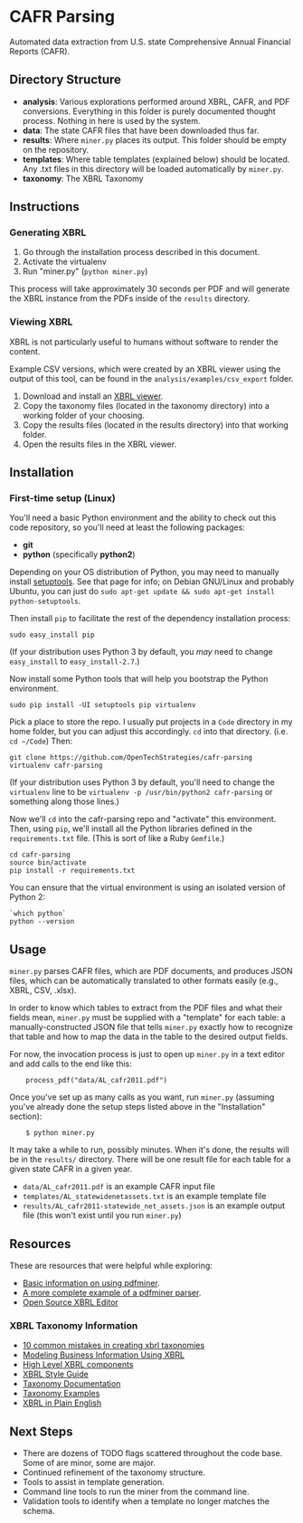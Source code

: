 # CAFR Parsing
Automated data extraction from U.S. state Comprehensive Annual Financial Reports (CAFR).

## Directory Structure
- **analysis**: Various explorations performed around XBRL, CAFR, and PDF conversions.  Everything in this folder is purely documented thought process.  Nothing in here is used by the system.
- **data**: The state CAFR files that have been downloaded thus far.
- **results**: Where `miner.py` places its output.  This folder should be empty on the repository.
- **templates**: Where table templates (explained below) should be located.  Any .txt files in this directory will be loaded automatically by `miner.py`.
- **taxonomy**: The XBRL Taxonomy

## Instructions
### Generating XBRL

1. Go through the installation process described in this document.
2. Activate the virtualenv
3. Run "miner.py" (`python miner.py`)

This process will take approximately 30 seconds per PDF and will generate the XBRL instance from the PDFs inside of the `results` directory.

### Viewing XBRL

XBRL is not particularly useful to humans without software to render the content.

Example CSV versions, which were created by an XBRL viewer using the output of this tool, can be found in the `analysis/examples/csv_export` folder.

1. Download and install an [XBRL viewer](http://www.arelle.org).
2. Copy the taxonomy files (located in the taxonomy directory) into a working folder of your choosing.
3. Copy the results files (located in the results directory) into that working folder.
4. Open the results files in the XBRL viewer.

## Installation

### First-time setup (Linux)

You'll need a basic Python environment and the ability to check out this
code repository, so you'll need at least the following packages:

* **git**
* **python** (specifically **python2**)

Depending on your OS distribution of Python, you may need to manually
install [setuptools](https://pypi.python.org/pypi/setuptools).  See
that page for info; on Debian GNU/Linux and probably Ubuntu, you can
just do `sudo apt-get update && sudo apt-get install python-setuptools`.

Then install `pip` to facilitate the rest of the dependency installation
process:

`sudo easy_install pip`

(If your distribution uses Python 3 by default, you *may* need to change
`easy_install` to `easy_install-2.7`.)

Now install some Python tools that will help you bootstrap the Python
environment.

```shell
sudo pip install -UI setuptools pip virtualenv
```

Pick a place to store the repo. I usually put projects in a `Code` directory
in my home folder, but you can adjust this accordingly. `cd` into that
directory. (i.e. `cd ~/Code`) Then:

```shell
git clone https://github.com/OpenTechStrategies/cafr-parsing
virtualenv cafr-parsing
```

(If your distribution uses Python 3 by default, you'll need to change the
`virtualenv` line to be `virtualenv -p /usr/bin/python2 cafr-parsing` or something
along those lines.)

Now we'll `cd` into the cafr-parsing repo and "activate" this environment.
Then, using `pip`, we'll install all the Python libraries defined in the
`requirements.txt` file. (This is sort of like a Ruby `Gemfile`.)

```shell
cd cafr-parsing
source bin/activate
pip install -r requirements.txt
```

You can ensure that the virtual environment is using an isolated version
of Python 2:

```shell
`which python`
python --version
```

## Usage

`miner.py` parses CAFR files, which are PDF documents, and produces JSON files, which can be automatically translated to other formats easily (e.g., XBRL, CSV, .xlsx).

In order to know which tables to extract from the PDF files and what their fields mean, `miner.py` must be supplied with a "template" for each table: a manually-constructed JSON file that tells `miner.py` exactly how to recognize that table and how to map the data in the table to the desired output fields.

For now, the invocation process is just to open up `miner.py` in a text editor and add calls to the end like this:

        process_pdf("data/AL_cafr2011.pdf")

Once you've set up as many calls as you want, run `miner.py` (assuming you've already done the setup steps listed above in the "Installation" section):

        $ python miner.py

It may take a while to run, possibly minutes.  When it's done, the results will be in the `results/` directory.  There will be one result file for each table for a given state CAFR in a given year.

* `data/AL_cafr2011.pdf` is an example CAFR input file
* `templates/AL_statewidenetassets.txt` is an example template file
* `results/AL_cafr2011-statewide_net_assets.json` is an example output file (this won't exist until you run `miner.py`)

## Resources
These are resources that were helpful while exploring:

- [Basic information on using pdfminer](http://www.unixuser.org/~euske/python/pdfminer/programming.html).
- [A more complete example of a pdfminer parser](http://denis.papathanasiou.org/2010/08/04/extracting-text-images-from-pdf-files/).
- [Open Source XBRL Editor](http://arelle.org/download/)

### XBRL Taxonomy Information
- [10 common mistakes in creating xbrl taxonomies](http://xbrl.squarespace.com/journal/2009/4/26/ten-common-mistakes-in-creating-xbrl-taxonomies.html)
- [Modeling Business Information Using XBRL](http://web.archive.org/web/20090725093826/http://www.xbrlsite.com/EvolutionOfPatterns-2009-01-08.htm)
- [High Level XBRL components](http://www.dummies.com/how-to/content/xbrl-for-dummies-cheat-sheet.html)
- [XBRL Style Guide](http://web.archive.org/web/20120619140854/http://www.xbrl.org/us/usfrtf/XBRL-StyleGuide-RECOMMENDATION-2007-03-08.doc)
- [Taxonomy Documentation](http://www.xbrl.org/Specification/XBRL-2.1/REC-2003-12-31/XBRL-2.1-REC-2003-12-31+corrected-errata-2013-02-20.html#_5.1)
- [Taxonomy Examples](http://www.xbrlsite.com/DigitalFinancialReporting/Metapatterns/2012-09-30/)
- [XBRL in Plain English](http://www.batavia-xbrl.com/downloads/XBRLinPlainEnglishv1.1.pdf)

## Next Steps

- There are dozens of TODO flags scattered throughout the code base.  Some of are minor, some are major.
- Continued refinement of the taxonomy structure.
- Tools to assist in template generation.
- Command line tools to run the miner from the command line.
- Validation tools to identify when a template no longer matches the schema.